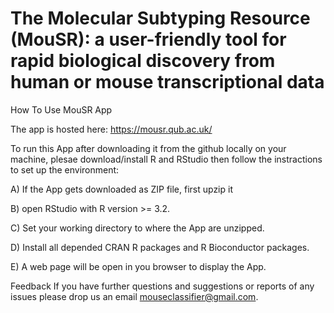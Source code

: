 # The Molecular Subtyping Resource (MouSR): a user-friendly tool for rapid biological discovery from human or mouse transcriptional data

How To Use MouSR App

The app is hosted here: https://mousr.qub.ac.uk/

To run this App after downloading it from the github locally on your machine, plesae download/install R and RStudio then follow the instractions to set up the environment:

A) If the App gets downloaded as ZIP file, first upzip it

B) open RStudio with R version >= 3.2.

C) Set your working directory to where the App are unzipped.

D) Install all depended CRAN R packages and R Bioconductor packages. 

E) A web page will be open in you browser to display the App.


Feedback
If you have further questions and suggestions or reports of any issues please drop us an email  mouseclassifier@gmail.com.
